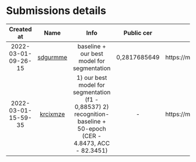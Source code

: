 # Submissions details

<table>
    <thead>
        <tr>
            <th style="text-align:center">Created at</th>
            <th style="text-align:center">Name</th>
            <th style="text-align:center">Info</th>
            <th style="text-align:center">Public cer</th>
            <th style="text-align:center">Mflow-url</th>
        </tr>
    </thead>
    <tbody>
    	<tr>
            <td style="text-align:center">
                2022-03-01-09-26-15
            </td>
            <td style="text-align:center">
                <a href="sdgurmme/">sdgurmme</a>
            </td>
            <td style="text-align:center">
                baseline + our best model for segmentation
            </td>
            <td style="text-align:center">
                0,2817685649
            </td>
            <td style="text-align:center">
                https://mlflow.otter18.ml/#/experiments/12/runs/b4dd6213c88b4e6ba1c2788dded9c153
            </td>
        </tr>
    	<tr>
            <td style="text-align:center">
                2022-03-01-15-59-35
            </td>
            <td style="text-align:center">
                <a href="krcixmze/">krcixmze</a>
            </td>
            <td style="text-align:center">
                1) our best model for segmentation (f1 - 0,88537)
                2) recognition-baseline + 50-epoch (CER - 4.8473, ACC - 82.3451)
            </td>
            <td style="text-align:center">
                -
            </td>
            <td style="text-align:center">
                https://mlflow.otter18.ml/#/experiments/13/runs/b8e34a84cd2141c987871ea2810c42ea
            </td>
        </tr>
    </tbody>
</table>
